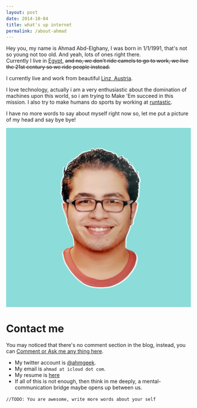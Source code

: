 ```yaml
---
layout: post
date: 2014-10-04
title: what's up internet
permalink: /about-ahmad
---
```


Hey you, my name is Ahmad Abd-Elghany, I was born in 1/1/1991, that's not so young not too old. And yeah, lots of ones right there.<br>Currently I live in
[Egypt](https://en.wikipedia.org/wiki/Egypt), ~~and no, we don't ride camels to go to work, we live the 21st century so we ride people instead.~~

I currently live and work from beautiful [Linz, Austria](https://en.wikipedia.org/wiki/Linz).

I love technology, actually i am a very enthusiastic about the domination of machines upon this world, so i am trying to Make 'Em succeed in this mission.
I also try to make humans do sports by working at [runtastic](http://runtastic.com).

I have no more words to say about myself right now so, let me put a picture of my head and
say bye bye!

![Ahmad's Head](/images/ahmad/Ahmad.jpg "Ahmad's Head")

# Contact me
You may noticed that there's no comment section in the blog, instead,
you can [Comment or Ask me any thing here](https://github.com/ahmgeek/feedback/issues/new).

* My twitter account is [@ahmgeek](https://twitter.com/ahmgeek).
* My email is <code>ahmad at icloud dot com</code>.
* My resume is [here](http://abdlghany.com/resume)
* If all of this is not enough, then think in me deeply, a mental-communication bridge maybe opens up between us.


 <code>//TODO: You are awesome, write more words about your self <br></code>
